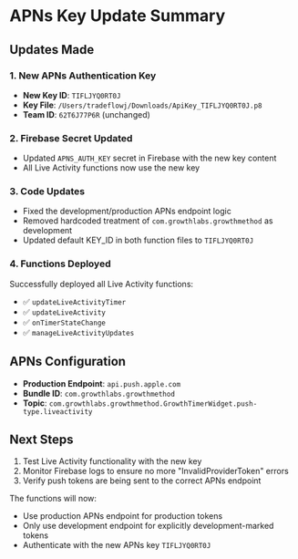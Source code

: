 # APNs Key Update Summary

## Updates Made

### 1. New APNs Authentication Key
- **New Key ID**: `TIFLJYQ0RT0J`
- **Key File**: `/Users/tradeflowj/Downloads/ApiKey_TIFLJYQ0RT0J.p8`
- **Team ID**: `62T6J77P6R` (unchanged)

### 2. Firebase Secret Updated
- Updated `APNS_AUTH_KEY` secret in Firebase with the new key content
- All Live Activity functions now use the new key

### 3. Code Updates
- Fixed the development/production APNs endpoint logic
- Removed hardcoded treatment of `com.growthlabs.growthmethod` as development
- Updated default KEY_ID in both function files to `TIFLJYQ0RT0J`

### 4. Functions Deployed
Successfully deployed all Live Activity functions:
- ✅ `updateLiveActivityTimer`
- ✅ `updateLiveActivity`
- ✅ `onTimerStateChange`
- ✅ `manageLiveActivityUpdates`

## APNs Configuration
- **Production Endpoint**: `api.push.apple.com`
- **Bundle ID**: `com.growthlabs.growthmethod`
- **Topic**: `com.growthlabs.growthmethod.GrowthTimerWidget.push-type.liveactivity`

## Next Steps
1. Test Live Activity functionality with the new key
2. Monitor Firebase logs to ensure no more "InvalidProviderToken" errors
3. Verify push tokens are being sent to the correct APNs endpoint

The functions will now:
- Use production APNs endpoint for production tokens
- Only use development endpoint for explicitly development-marked tokens
- Authenticate with the new APNs key `TIFLJYQ0RT0J`